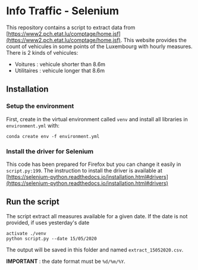 # Info Traffic - Selenium

This repository contains a script to extract data from [https://www2.pch.etat.lu/comptage/home.jsf](https://www2.pch.etat.lu/comptage/home.jsf). This website provides the count of vehicules in some points of the Luxembourg with hourly measures. There is 2 kinds of vehicules:

- Voitures : vehicule shorter than 8.6m
- Utilitaires : vehicule longer that 8.6m 

## Installation

### Setup the environment

First, create in the virtual environment called `venv` and install all libraries in `environment.yml` with:

```
conda create env -f environment.yml
```
### Install the driver for Selenium

This code has been prepared for Firefox but you can change it easily in `script.py:199`. The instruction to install the driver is available at [https://selenium-python.readthedocs.io/installation.html#drivers](https://selenium-python.readthedocs.io/installation.html#drivers)

## Run the script

The script extract all measures available for a given date. If the date is not provided, if uses yesterday's date

```console
activate ./venv
python script.py --date 15/05/2020
```
The output will be saved in this folder and named `extract_15052020.csv`.

**IMPORTANT** : the date format must be `%d/%m/%Y`.

